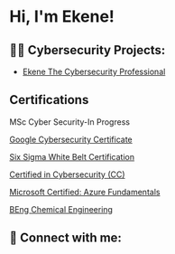 <h1>Hi, I'm Ekene! </h1>

<h2>👨‍💻 Cybersecurity Projects:</h2>

  - [Ekene The Cybersecurity Professional](https://akobiekene.github.io/)

<h2> Certifications</h2>

MSc Cyber Security-In Progress

[Google Cybersecurity Certificate](https://www.credly.com/badges/611526d7-d671-4172-8fbb-da7d3a889268/public_url)

[Six Sigma White Belt Certification](https://dashboard.educate360.com/)

[Certified in Cybersecurity (CC)](https://www.credly.com/badges/ef8d4545-f8c8-46e3-b194-489e0c3fc3d0/public_url)

[Microsoft Certified: Azure Fundamentals](https://www.credly.com/badges/2cd537de-a96c-4750-b61c-cff3672a22f7/public_url)

[BEng Chemical Engineering](2004)



<h2> 🤳 Connect with me:</h2>



<!--


Here are some ideas to get you started:

- 🔭 I’m currently working on ...
- 🌱 I’m currently learning ...
- 👯 I’m looking to collaborate on ...
- 🤔 I’m looking for help with ...
- 💬 Ask me about ...
- 📫 How to reach me: ...
- 😄 Pronouns: ...
- ⚡ Fun fact: ...
-->

